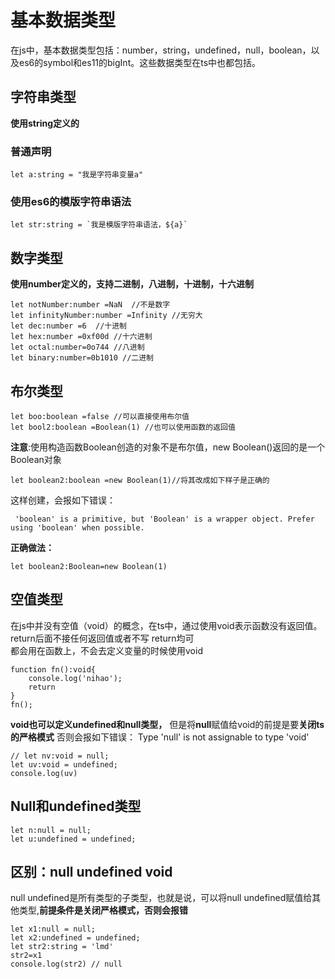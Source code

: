 # 基本数据类型
在js中，基本数据类型包括：number，string，undefined，null，boolean，以及es6的symbol和es11的bigInt。这些数据类型在ts中也都包括。

## 字符串类型
**使用string定义的**

### 普通声明
```
let a:string = "我是字符串变量a"
```

### 使用es6的模版字符串语法
```
let str:string = `我是模版字符串语法，${a}`
```

## 数字类型

**使用number定义的，支持二进制，八进制，十进制，十六进制**

```
let notNumber:number =NaN  //不是数字
let infinityNumber:number =Infinity //无穷大
let dec:number =6  //十进制
let hex:number =0xf00d //十六进制
let octal:number=0o744 //八进制
let binary:number=0b1010 //二进制
```

## 布尔类型
```
let boo:boolean =false //可以直接使用布尔值
let bool2:boolean =Boolean(1) //也可以使用函数的返回值
```

**注意**:使用构造函数Boolean创造的对象不是布尔值，new Boolean()返回的是一个Boolean对象
```
let boolean2:boolean =new Boolean(1)//将其改成如下样子是正确的
```
这样创建，会报如下错误：
```Type 'Boolean' is not assignable to type 'boolean'.
 'boolean' is a primitive, but 'Boolean' is a wrapper object. Prefer using 'boolean' when possible.
 ```

**正确做法：**
```
let boolean2:Boolean=new Boolean(1)
```


## 空值类型
在js中并没有空值（void）的概念，在ts中，通过使用void表示函数没有返回值。return后面不接任何返回值或者不写 return均可  
都会用在函数上，不会去定义变量的时候使用void
```
function fn():void{
    console.log('nihao');
    return
}
fn();
```

**void也可以定义undefined和null类型，** 但是将**null**赋值给void的前提是要**关闭ts的严格模式**
否则会报如下错误： Type 'null' is not assignable to type 'void'

```
// let nv:void = null;
let uv:void = undefined;
console.log(uv)
```

## Null和undefined类型
```
let n:null = null;  
let u:undefined = undefined;
```



## 区别：null undefined void
 null undefined是所有类型的子类型，也就是说，可以将null undefined赋值给其他类型,**前提条件是关闭严格模式，否则会报错**
 ```
let x1:null = null;  
let x2:undefined = undefined;
let str2:string = 'lmd'
str2=x1
console.log(str2) // null
```
